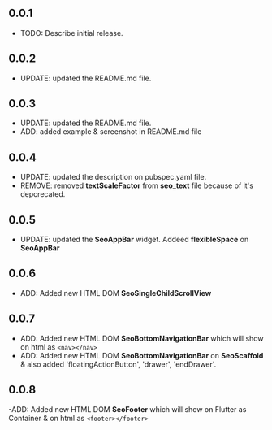## 0.0.1

- TODO: Describe initial release.

## 0.0.2

- UPDATE: updated the README.md file.

## 0.0.3

- UPDATE: updated the README.md file.
- ADD: added example & screenshot in README.md file

## 0.0.4

- UPDATE: updated the description on pubspec.yaml file.
- REMOVE: removed **textScaleFactor** from **seo_text** file because of it's depcrecated.

## 0.0.5

- UPDATE: updated the **SeoAppBar** widget. Addeed **flexibleSpace** on **SeoAppBar**

## 0.0.6

- ADD: Added new HTML DOM **SeoSingleChildScrollView**

## 0.0.7

- ADD: Added new HTML DOM **SeoBottomNavigationBar** which will show on html as `<nav></nav>`
- ADD: Added new HTML DOM **SeoBottomNavigationBar** on **SeoScaffold** & also added 'floatingActionButton', 'drawer', 'endDrawer'.

## 0.0.8

-ADD: Added new HTML DOM **SeoFooter** which will show on Flutter as Container & on html as `<footer></footer>`
